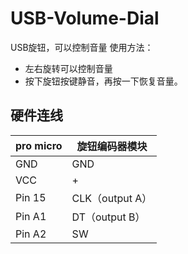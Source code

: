 # USB-Volume-Dial
USB旋钮，可以控制音量
使用方法：
- 左右旋转可以控制音量
- 按下旋钮按键静音，再按一下恢复音量。

## 硬件连线

| pro micro  | 旋钮编码器模块 |
| ---------- | ------------- |
|    GND     |     GND       |
|    VCC     |     +         |
|   Pin 15   |     CLK（output A）|
|   Pin A1   |     DT（output B）|
|   Pin A2   |     SW        |
